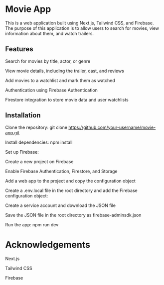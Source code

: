 # Movie App
This is a web application built using Next.js, Tailwind CSS, and Firebase. The purpose of this application is to allow users to search for movies, view information about them, and watch trailers.

## Features

Search for movies by title, actor, or genre

View movie details, including the trailer, cast, and reviews

Add movies to a watchlist and mark them as watched

Authentication using Firebase Authentication

Firestore integration to store movie data and user watchlists

## Installation

Clone the repository: git clone https://github.com/your-username/movie-app.git

Install dependencies: npm install

Set up Firebase:

Create a new project on Firebase

Enable Firebase Authentication, Firestore, and Storage

Add a web app to the project and copy the configuration object

Create a .env.local file in the root directory and add the Firebase configuration object:

Create a service account and download the JSON file

Save the JSON file in the root directory as firebase-adminsdk.json

Run the app: npm run dev

# Acknowledgements
Next.js

Tailwind CSS

Firebase
